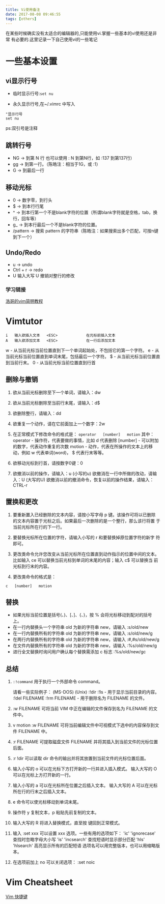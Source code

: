 ```yaml
---
title: Vi使用备注
date: 2017-08-08 09:46:55
tags: [others]
---
```

在某些时候确实没有太适合的编辑器的,只能使用vi.掌握一些基本的vi使用还是非常
有必要的.这里记录一下自己使用vi的一些笔记<!--more-->

# 一些基本设置
## vi显示行号
- 临时显示行号:`set nu`

- 永久显示行号,在~/.vimrc 中写入
```
"显示行号
set nu
```
ps:双引号是注释

## 跳转行号
- NG → 到第 N 行 也可以使用 : N 到第N行，如 :137 到第137行）
- gg → 到第一行。（陈皓注：相当于1G，或 :1）
- G → 到最后一行

## 移动光标
- 0 → 数字零，到行头
- $ → 到本行行尾
- ^ → 到本行第一个不是blank字符的位置（所谓blank字符就是空格，tab，换行，回车等）
- g_ → 到本行最后一个不是blank字符的位置。
- /pattern → 搜索 pattern 的字符串（陈皓注：如果搜索出多个匹配，可按n键到下一个）

## Undo/Redo
- u → undo
- Ctrl + r → redo
- U  输入大写 U 撤销对整行的修改

### 学习链接
[浩哥的vim简明教程](http://coolshell.cn/articles/5426.html)

# Vimtutor
```
i   输入欲插入文本   <ESC>             在光标前插入文本
A   输入欲添加文本   <ESC>             在一行后添加文本
```
w - 从当前光标当前位置直到下一个单词起始处，不包括它的第一个字符。
e - 从当前光标当前位置直到单词末尾，包括最后一个字符。
$ - 从当前光标当前位置直到当前行末。
0 - 从当前光标当前位置直到行首


## 删除与撤销
1. 欲从当前光标删除至下一个单词，请输入：dw
2. 欲从当前光标删除至当前行末尾，请输入：d$
3. 欲删除整行，请输入：dd
4. 欲重复一个动作，请在它前面加上一个数字：2w
5. 在正常模式下修改命令的格式是：
`operator   [number]   motion`
其中：
operator - 操作符，代表要做的事情，比如 d 代表删除
[number] - 可以附加的数字，代表动作重复的次数
motion   - 动作，代表在所操作的文本上的移动，例如 w 代表单词(word)，
$ 代表行末等等。

6. 欲移动光标到行首，请按数字0键：0
7. 欲撤消以前的操作，请输入：u (小写的u)
欲撤消在一行中所做的改动，请输入：U (大写的U)
欲撤消以前的撤消命令，恢复以前的操作结果，请输入：CTRL-r


## 置换和更改
1. 要重新置入已经删除的文本内容，请按小写字母 p 键。该操作可将以已删除
    的文本内容置于光标之后。如果最后一次删除的是一个整行，那么该行将置
    于当前光标所在行的下一行。

2. 要替换光标所在位置的字符，请输入小写的 r 和要替换掉原位置字符的新字
    符即可。

3. 更改类命令允许您改变从当前光标所在位置直到动作指示的位置中间的文本。
    比如输入 ce 可以替换当前光标到单词的末尾的内容；输入 c$ 可以替换当
    前光标到行末的内容。

4. 更改类命令的格式是：

  ```
  c   [number]   motion
  ```

## 替换
-  如果光标当前位置是括号(、)、[、]、{、}，按 % 会将光标移动到配对的括号上。
-  在一行内替换头一个字符串 old 为新的字符串 new，请输入  :s/old/new
-  在一行内替换所有的字符串 old 为新的字符串 new，请输入  :s/old/new/g
-  在两行内替换所有的字符串 old 为新的字符串 new，请输入  :#,#s/old/new/g
-  在文件内替换所有的字符串 old 为新的字符串 new，请输入  :%s/old/new/g
-  进行全文替换时询问用户确认每个替换需添加 c 标志        :%s/old/new/gc

## 总结
1. `:!command` 用于执行一个外部命令 command。

     请看一些实际例子：
         (MS-DOS)         (Unix)
          :!dir            :!ls            -  用于显示当前目录的内容。
          :!del FILENAME   :!rm FILENAME   -  用于删除名为 FILENAME 的文件。
2. :w FILENAME  可将当前 VIM 中正在编辑的文件保存到名为 FILENAME 的文
     件中。

3. v motion :w FILENAME 可将当前编辑文件中可视模式下选中的内容保存到文件
     FILENAME 中。

4. :r FILENAME 可提取磁盘文件 FILENAME 并将其插入到当前文件的光标位置
     后面。

5. :r !dir 可以读取 dir 命令的输出并将其放置到当前文件的光标位置后面。
6. 输入小写的 o 可以在光标下方打开新的一行并进入插入模式。
   输入大写的 O 可以在光标上方打开新的一行。

7. 输入小写的 a 可以在光标所在位置之后插入文本。
   输入大写的 A 可以在光标所在行的行末之后插入文本。

8. e 命令可以使光标移动到单词末尾。

9. 操作符 y 复制文本，p 粘贴先前复制的文本。

10. 输入大写的 R 将进入替换模式，直至按 <ESC> 键回到正常模式。

11. 输入 :set xxx 可以设置 xxx 选项。一些有用的选项如下：
      'ic' 'ignorecase'       查找时忽略字母大小写
      'is' 'incsearch'        查找短语时显示部分匹配
      'hls' 'hlsearch'        高亮显示所有的匹配短语
   选项名可以用完整版本，也可以用缩略版本。

12. 在选项前加上 no 可以关闭选项：  :set noic



# Vim Cheatsheet
[Vim 快捷键](http://zjsnowman.com/local/vim.txt)
